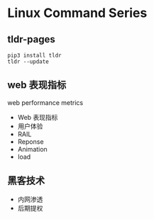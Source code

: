 # Linux Command Series
## tldr-pages
```
pip3 install tldr
tldr --update
```
## web 表现指标
web performance metrics
- Web 表现指标
- 用户体验
- RAIL
- Reponse
- Animation
- load
## 黑客技术
- 内网渗透
- 后期提权

